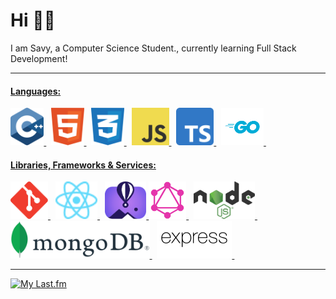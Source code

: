 # Hi 👋😁

I am Savy, a Computer Science Student., currently learning Full Stack Development!

---

#### <u>Languages:</u>

<div>
    <a href="https://isocpp.org/" target="_blank">
        <img class="Icon" alt="C++" title="C++" src="./images/cpp.svg" height=60>
    </a> &nbsp;
    <a href="https://html.spec.whatwg.org/">
        <img class="Icon" alt="HTML" title="HTML" src="./images/html.svg" height=60>
    </a> &nbsp;
    <a href="https://www.w3.org/TR/CSS/">
        <img class="Icon" alt="CSS" title="CSS" src="./images/css.svg" height=60>
    </a> &nbsp;
    <a href="https://developer.oracle.com/languages/javascript.html">
        <img class="Icon" alt="JavaScript" title="Javascript" src="./images/javascript.svg" height=60>
    </a> &nbsp;
    <a href="https://www.typescriptlang.org/">
        <img class="Icon"  alt="Typescript" title="Typescript" src="./images/typescript.svg" height=60>
    </a> &nbsp;
    <a href="https://go.dev">
        <img class="Icon"  alt="Go" title="Go" src="./images/Go.svg" height=60>
    </a> &nbsp;
</div>

#### <u>Libraries, Frameworks & Services:</u>

<div>
    <a href="https://git-scm.com/">
        <img class="Icon" alt="Git" title="Git" src="./images/Git.svg" height=60>
    </a> &nbsp;
    <a href="https://react.dev/">
        <img class="Icon" alt="React" title="React" src="./images/react.svg" height=60>
    </a> &nbsp;
    <a href="https://www.fly.io">
        <img class="Icon" alt="Fly.io" title="Fly.io" src="./images/fly.svg" height=60>
    </a>
    <a href="https://graphql.org/">
        <img class="Icon" alt="GraphQL" title="GraphQL" src="./images/GraphQL.svg" height=60>
    </a> &nbsp;
    <a href="https://nodejs.org/en">
        <img class="Icon" alt="Node.js" title="Node.js" src="./images/nodejs.svg" height=60>
    </a> &nbsp;
    <a href="https://www.mongodb.com">
        <img class="Icon longIcon" alt="MongoDB" title="MongoDB" src="./images/MongoDB.svg" height=60>
    </a> &nbsp;
    <a href="https://expressjs.com/">
    <img class="Icon longIcon" alt="Express" title="Express" src="./images/expressjs.svg" height=60>
    </a> &nbsp;

</div>

---

[![My Last.fm](https://lastfm-recently-played.vercel.app/api?user=SNovachez011&count=3&loved=true&loved_style=3)](https://www.last.fm/user/SNovachez011)
